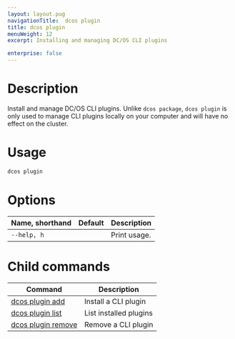 ```yaml
---
layout: layout.pug
navigationTitle:  dcos plugin
title: dcos plugin
menuWeight: 12
excerpt: Installing and managing DC/OS CLI plugins

enterprise: false
---
```


# Description

Install and manage DC/OS CLI plugins. Unlike `dcos package`, `dcos plugin` is only used to manage CLI plugins locally on your computer and will have no effect on the cluster.

# Usage

```bash
dcos plugin
```

# Options

| Name, shorthand | Default | Description |
|-----------------|---------|-------------|
| `--help, h`     |         |  Print usage. |


# Child commands

| Command | Description |
|---------|-------------|
| [dcos plugin add](/1.12/cli/command-reference/dcos-plugin/dcos-plugin-add/) | Install a CLI plugin |
| [dcos plugin list](/1.12/cli/command-reference/dcos-plugin/dcos-plugin-list/) | List installed plugins |
| [dcos plugin remove](/1.12/cli/command-reference/dcos-plugin/dcos-plugin-remove/) | Remove a CLI plugin |
